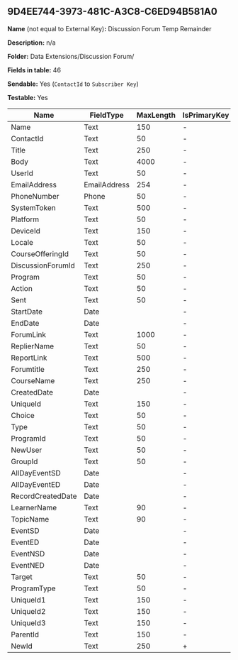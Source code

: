 ## 9D4EE744-3973-481C-A3C8-C6ED94B581A0

**Name** (not equal to External Key)**:** Discussion Forum Temp Remainder

**Description:** n/a

**Folder:** Data Extensions/Discussion Forum/

**Fields in table:** 46

**Sendable:** Yes (`ContactId` to `Subscriber Key`)

**Testable:** Yes

| Name | FieldType | MaxLength | IsPrimaryKey | IsNullable | DefaultValue |
| --- | --- | --- | --- | --- | --- |
| Name | Text | 150 | - | + |  |
| ContactId | Text | 50 | - | + |  |
| Title | Text | 250 | - | + |  |
| Body | Text | 4000 | - | + |  |
| UserId | Text | 50 | - | + |  |
| EmailAddress | EmailAddress | 254 | - | + |  |
| PhoneNumber | Phone | 50 | - | + |  |
| SystemToken | Text | 500 | - | + |  |
| Platform | Text | 50 | - | + |  |
| DeviceId | Text | 150 | - | + |  |
| Locale | Text | 50 | - | + |  |
| CourseOfferingId | Text | 50 | - | + |  |
| DiscussionForumId | Text | 250 | - | + |  |
| Program | Text | 50 | - | + |  |
| Action | Text | 50 | - | + |  |
| Sent | Text | 50 | - | + | False |
| StartDate | Date |  | - | + |  |
| EndDate | Date |  | - | + |  |
| ForumLink | Text | 1000 | - | + |  |
| ReplierName | Text | 50 | - | + |  |
| ReportLink | Text | 500 | - | + |  |
| Forumtitle | Text | 250 | - | + |  |
| CourseName | Text | 250 | - | + |  |
| CreatedDate | Date |  | - | + |  |
| UniqueId | Text | 150 | - | + |  |
| Choice | Text | 50 | - | + |  |
| Type | Text | 50 | - | + |  |
| ProgramId | Text | 50 | - | + |  |
| NewUser | Text | 50 | - | - | False |
| GroupId | Text | 50 | - | + |  |
| AllDayEventSD | Date |  | - | + |  |
| AllDayEventED | Date |  | - | + |  |
| RecordCreatedDate | Date |  | - | + | GetDate() |
| LearnerName | Text | 90 | - | + |  |
| TopicName | Text | 90 | - | + |  |
| EventSD | Date |  | - | + |  |
| EventED | Date |  | - | + |  |
| EventNSD | Date |  | - | + |  |
| EventNED | Date |  | - | + |  |
| Target | Text | 50 | - | + |  |
| ProgramType | Text | 50 | - | + |  |
| UniqueId1 | Text | 150 | - | + |  |
| UniqueId2 | Text | 150 | - | + |  |
| UniqueId3 | Text | 150 | - | + |  |
| ParentId | Text | 150 | - | + |  |
| NewId | Text | 250 | + | - |  |
